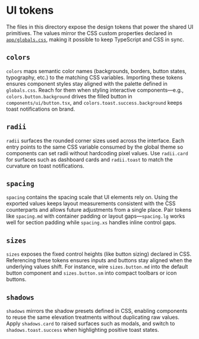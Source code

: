 # UI tokens

The files in this directory expose the design tokens that power the shared UI primitives. The values mirror the CSS custom properties declared in [`app/globals.css`](../app/globals.css), making it possible to keep TypeScript and CSS in sync.

## `colors`

`colors` maps semantic color names (backgrounds, borders, button states, typography, etc.) to the matching CSS variables. Importing these tokens ensures component styles stay aligned with the palette defined in `globals.css`. Reach for them when styling interactive components—e.g., `colors.button.background` drives the filled button in `components/ui/button.tsx`, and `colors.toast.success.background` keeps toast notifications on brand.

## `radii`

`radii` surfaces the rounded corner sizes used across the interface. Each entry points to the same CSS variable consumed by the global theme so components can set radii without hardcoding pixel values. Use `radii.card` for surfaces such as dashboard cards and `radii.toast` to match the curvature on toast notifications.

## `spacing`

`spacing` contains the spacing scale that UI elements rely on. Using the exported values keeps layout measurements consistent with the CSS counterparts and allows future adjustments from a single place. Pair tokens like `spacing.md` with container padding or layout gaps—`spacing.lg` works well for section padding while `spacing.xs` handles inline control gaps.

## `sizes`

`sizes` exposes the fixed control heights (like button sizing) declared in CSS. Referencing these tokens ensures inputs and buttons stay aligned when the underlying values shift. For instance, wire `sizes.button.md` into the default button component and `sizes.button.sm` into compact toolbars or icon buttons.

## `shadows`

`shadows` mirrors the shadow presets defined in CSS, enabling components to reuse the same elevation treatments without duplicating raw values. Apply `shadows.card` to raised surfaces such as modals, and switch to `shadows.toast.success` when highlighting positive toast states.
